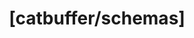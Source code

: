 ---
name: '[catbuffer/schemas]'
about: Create an issue for catbuffer-schemas.
title: "[catbuffer/schemas]"
labels: 'Status: WIP, catbuffer-schemas'
assignees: Jaguar0625, gimre-xymcity

---